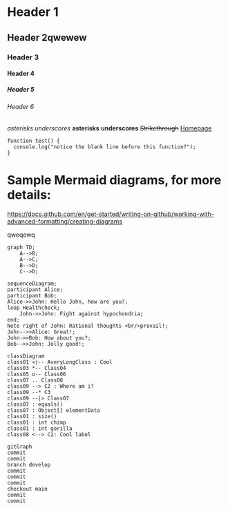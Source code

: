 # Header 1
## Header 2qwewew
### Header 3
#### Header 4
##### Header 5
###### Header 6
*asterisks* 
_underscores_
**asterisks**
__underscores__
~~Strikethrough~~
[Homepage](https://www.tn-data.se)

```
function test() {
  console.log("notice the blank line before this function?");
}
```
 

# Sample Mermaid diagrams, for more details:
https://docs.github.com/en/get-started/writing-on-github/working-with-advanced-formatting/creating-diagrams

qweqewq

```mermaid
graph TD;
    A-->B;
    A-->C;
    B-->D;
    C-->D;
```



```mermaid
sequenceDiagram;
participant Alice;
participant Bob;
Alice->>John: Hello John, how are you?;
loop Healthcheck;
	John->>John: Fight against hypochondria;
end;
Note right of John: Rational thoughts <br/>prevail!;
John-->>Alice: Great!;
John->>Bob: How about you?;
Bob-->>John: Jolly good!;
```
	
	
	
```mermaid
classDiagram
class01 <|-- AveryLongClass : Cool
class03 *-- Class04
class05 o-- Class06
class07 .. Class08
class09 --> C2 : Where am i?
class09 --* C3
class09 --|> Class07
class07 : equals()
class07 : Object[] elementData
class01 : size()
class01 : int chimp
class01 : int gorilla
class08 <--> C2: Cool label
```


```mermaid
gitGraph
commit
commit
branch develop
commit
commit
commit
checkout main
commit
commit
```

